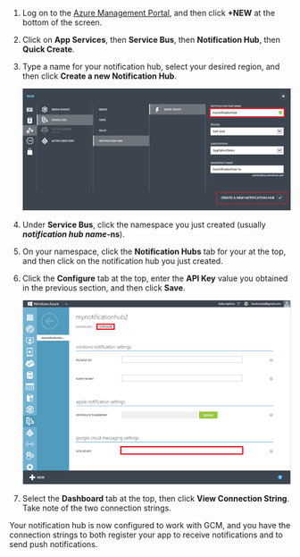 

1. Log on to the [Azure Management Portal](https://manage.windowsazure.com/), and then click **+NEW** at the bottom of the screen.

2. Click on **App Services**, then **Service Bus**, then **Notification Hub**, then **Quick Create**.

3. Type a name for your notification hub, select your desired region, and then click **Create a new Notification Hub**.

   	![Set notification hub properties](./media/notification-hubs-android-configure-push/notification-hub-create-from-portal2.png)

4. Under **Service Bus**, click the namespace you just created (usually ***notification hub name*-ns**).

5. On your namespace, click the **Notification Hubs** tab for your at the top, and then click on the notification hub you just created.

6. Click the **Configure** tab at the top, enter the **API Key** value you obtained in the previous section, and then click **Save**.

   	![Set the GCM API key in the Configure tab](./media/notification-hubs-android-configure-push/notification-hub-configure-android.png)

7. Select the **Dashboard** tab at the top, then click **View Connection String**. Take note of the two connection strings.

Your notification hub is now configured to work with GCM, and you have the connection strings to both register your app to receive notifications and to send push notifications.
